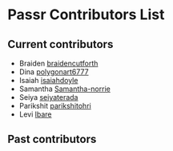 # Passr Contributors List

## Current contributors

-   Braiden [braidencutforth](https://github.com/braidencutforth)
-   Dina [polygonart6777](https://github.com/polygonart6777)
-   Isaiah [isaiahdoyle](https://github.com/isaiahdoyle)
-   Samantha [Samantha-norrie](https://github.com/Samantha-norrie)
-   Seiya [seiyaterada](https://github.com/seiyaterada/)
-   Parikshit [parikshitohri](https://github.com/parikshitohri)
-   Levi [lbare](https://github.com/lbare)

## Past contributors
